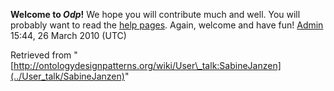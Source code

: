 __Welcome to _Odp_!__ We hope you will contribute much and well. 
You will probably want to read the [help pages](http://ontologydesignpatterns.org/wiki/Help:Contents "Help:Contents"). Again, welcome and have fun! [Admin](../User/ValentinaPresutti "User:ValentinaPresutti") 15:44, 26 March 2010 (UTC)





Retrieved from "[http://ontologydesignpatterns.org/wiki/User\_talk:SabineJanzen](../User_talk/SabineJanzen)"